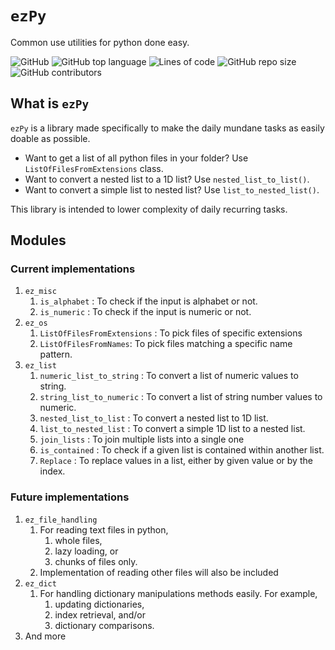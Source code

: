 # `ezPy`

Common use utilities for python done easy.

![GitHub](https://img.shields.io/github/license/syedalimohsinbukhari/ezPy?color=blue&style=for-the-badge)
![GitHub top language](https://img.shields.io/github/languages/top/syedalimohsinbukhari/ezPy?color=green&style=for-the-badge)
![Lines of code](https://img.shields.io/tokei/lines/github/syedalimohsinbukhari/ezPy?style=for-the-badge)
![GitHub repo size](https://img.shields.io/github/repo-size/syedalimohsinbukhari/ezPy?style=for-the-badge)
![GitHub contributors](https://img.shields.io/github/contributors/syedalimohsinbukhari/ezPy?style=for-the-badge)

## What is `ezPy`

`ezPy` is a library made specifically to make the daily mundane tasks as easily doable as possible.

* Want to get a list of all python files in your folder? Use `ListOfFilesFromExtensions` class.
* Want to convert a nested list to a 1D list? Use `nested_list_to_list()`.
* Want to convert a simple list to nested list? Use `list_to_nested_list()`.

This library is intended to lower complexity of daily recurring tasks.

## Modules

### Current implementations

1. `ez_misc`
   1. `is_alphabet` : To check if the input is alphabet or not.
   2. `is_numeric` : To check if the input is numeric or not.
2. `ez_os`
   1. `ListOfFilesFromExtensions` : To pick files of specific extensions
   2. `ListOfFilesFromNames`: To pick files matching a specific name pattern.
3. `ez_list`
   1. `numeric_list_to_string` : To convert a list of numeric values to string.
   2. `string_list_to_numeric` : To convert a list of string number values to numeric.
   3. `nested_list_to_list` : To convert a nested list to 1D list.
   4. `list_to_nested_list` : To convert a simple 1D list to a nested list.
   5. `join_lists` : To join multiple lists into a single one
   6. `is_contained` : To check if a given list is contained within another list.
   7. `Replace` : To replace values in a list, either by given value or by the index.

### Future implementations

1. `ez_file_handling`
   1. For reading text files in python,
      1. whole files,
      2. lazy loading, or
      3. chunks of files only.
   2. Implementation of reading other files will also be included
2. `ez_dict`
   1. For handling dictionary manipulations methods easily. For example,
      1. updating dictionaries,
      2. index retrieval, and/or
      3. dictionary comparisons.
3. And more
